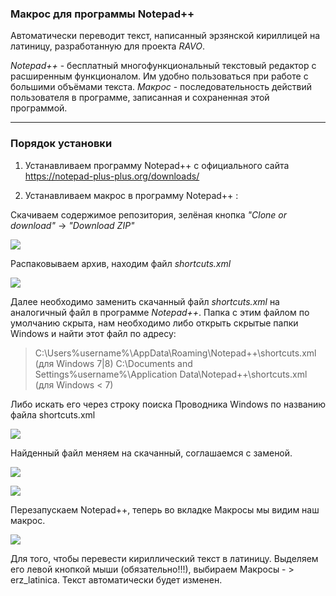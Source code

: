 ### Макрос для программы Notepad++ 
Автоматически переводит текст, написанный эрзянскoй кириллицей на латиницу, разработанную для проекта *RAVO*. 

*Notepad++* - бесплатный многофункциональный текстовый редактор с расширенным функционалом. Им удобно пользоваться при работе с большими объёмами текста. *Макрос* - последовательность действий пользователя в программе, записанная и сохраненная этой программой.

<hr>

### Порядок установки
1. Устанавливаем программу Notepad++ с официального сайта https://notepad-plus-plus.org/downloads/

1. Устанавливаем макрос в программу Notepad++ :

Скачиваем содержимое репозитория, зелёная кнопка *"Clone or download"* -> *"Download ZIP"*

![](https://docs.google.com/uc?id=1bjEW0acLfCM2XPVVHlsJNFh2eND3Vdv3)

Распаковываем архив, находим файл *shortcuts.xml*

![](https://docs.google.com/uc?id=1BdHSSllsFxHjC-UKfGfMfHTo0rmenZMz)

   
Далее необходимо заменить скачанный файл *shortcuts.xml* на аналогичный файл в программе  *Notepad++*. Папка с этим файлом по умолчанию скрыта, нам необходимо либо открыть скрытые папки Windows и найти этот файл по адресу:

  > C:\Users\%username%\AppData\Roaming\Notepad++\shortcuts.xml (для Windows 7|8)
  > C:\Documents and Settings\%username%\Application Data\Notepad++\shortcuts.xml (для Windows < 7)

Либо искать его через строку поиска Проводника Windows по названию файла shortcuts.xml

![](https://docs.google.com/uc?id=1bBVp5aYgHR47x8vEmHsFkPlVgw0eBz8-)
  
Найденный файл меняем на скачанный, соглашаемся с заменой.

![](https://docs.google.com/uc?id=1lgIP7p8_8xkDy0qpTf8XQnWJ3aQXx7DA)

![](https://docs.google.com/uc?id=1xfzZ_eeLYWI_FhII0LAoUCGNzRZDkPlI)
 
Перезапускаем Notepad++, теперь во вкладке Макросы мы видим наш макрос.

![](https://docs.google.com/uc?id=1D4SNpjP3iGgTjzTlFDksgK4EdmBGGudu)

Для того, чтобы перевести кириллический текст в латиницу. Выделяем его левой кнопкой мыши (обязательно!!!), выбираем Макросы - > erz_latinica. Текст автоматически будет изменен.
